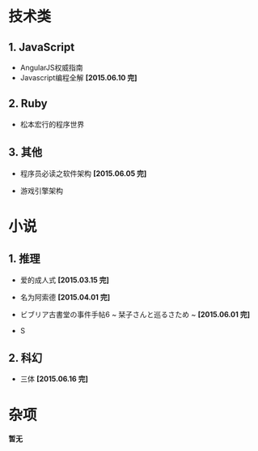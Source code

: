 # 技术类

## 1. JavaScript

*  AngularJS权威指南
*  Javascript编程全解 __[2015.06.10 完]__

## 2. Ruby

*  松本宏行的程序世界

## 3. 其他

*  程序员必读之软件架构 __[2015.06.05 完]__

*  游戏引擎架构

# 小说

## 1. 推理

* 爱的成人式 __[2015.03.15 完]__

* 名为阿索德 __[2015.04.01 完]__

* ビブリア古書堂の事件手帖6 ~ 栞子さんと巡るさため ~  __[2015.06.01 完]__

* S


## 2. 科幻

* 三体 __[2015.06.16 完]__

# 杂项

**暂无**

